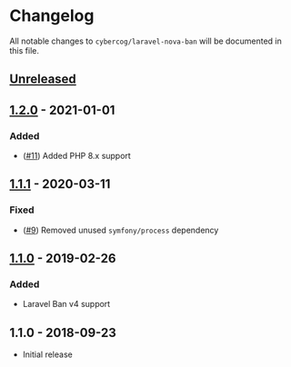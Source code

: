 # Changelog

All notable changes to `cybercog/laravel-nova-ban` will be documented in this file.

## [Unreleased]

## [1.2.0] - 2021-01-01

### Added

- ([#11]) Added PHP 8.x support

## [1.1.1] - 2020-03-11

### Fixed

- ([#9]) Removed unused `symfony/process` dependency

## [1.1.0] - 2019-02-26

### Added

- Laravel Ban v4 support

## 1.1.0 - 2018-09-23

- Initial release

[Unreleased]: https://github.com/cybercog/laravel-nova-ban/compare/1.2.0...master
[1.2.0]: https://github.com/cybercog/laravel-nova-ban/compare/1.1.1...1.2.0
[1.1.1]: https://github.com/cybercog/laravel-nova-ban/compare/1.1.0...1.1.1
[1.1.0]: https://github.com/cybercog/laravel-nova-ban/compare/1.0.0...1.1.0

[#11]: https://github.com/cybercog/laravel-nova-ban/pull/11
[#9]: https://github.com/cybercog/laravel-nova-ban/pull/9
